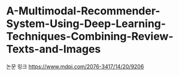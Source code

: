 # A-Multimodal-Recommender-System-Using-Deep-Learning-Techniques-Combining-Review-Texts-and-Images

논문 링크
https://www.mdpi.com/2076-3417/14/20/9206
